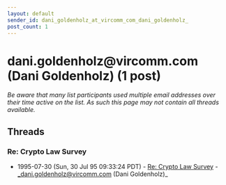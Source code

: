 ```yaml
---
layout: default
sender_id: dani_goldenholz_at_vircomm_com_dani_goldenholz_
post_count: 1
---
```


# dani.goldenholz<span>@</span>vircomm.com (Dani Goldenholz) (1 post)

_Be aware that many list participants used multiple email addresses over their time active on the list. As such this page may not contain all threads available._

## Threads

### Re: Crypto Law Survey
+ 1995-07-30 (Sun, 30 Jul 95 09:33:24 PDT) - [Re: Crypto Law Survey](/archive/1995/07/02eede99b214b67bbd50ebfa951e3306d8f5ab6e60b8a814c54ca5864052d19c) - _dani.goldenholz@vircomm.com (Dani Goldenholz)_


